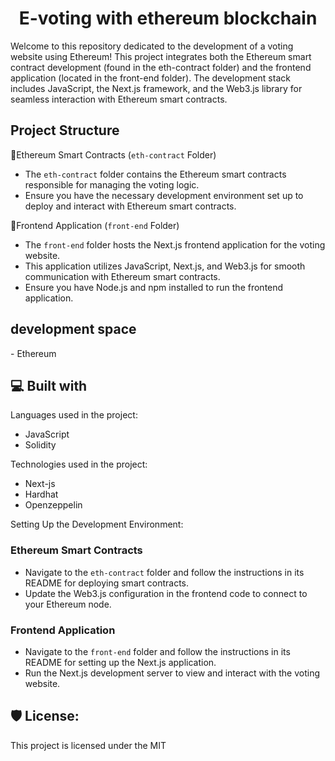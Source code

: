 <h1 align="center" id="title">E-voting with ethereum blockchain</h1>

<p id="description">Welcome to this repository dedicated to the development of a voting website using Ethereum! This project integrates both the Ethereum smart contract development (found in the eth-contract folder) and the frontend application (located in the front-end folder). The development stack includes JavaScript, the Next.js framework, and the Web3.js library for seamless interaction with Ethereum smart contracts.</p>

## Project Structure
📂Ethereum Smart Contracts (`eth-contract` Folder)
- The `eth-contract` folder contains the Ethereum smart contracts responsible for managing the voting logic.
- Ensure you have the necessary development environment set up to deploy and interact with Ethereum smart contracts.

📂Frontend Application (`front-end` Folder)
- The `front-end` folder hosts the Next.js frontend application for the voting website.
- This application utilizes JavaScript, Next.js, and Web3.js for smooth communication with Ethereum smart contracts.
- Ensure you have Node.js and npm installed to run the frontend application.

<h2>development space</h2>
- Ethereum

<h2>💻 Built with</h2>

Languages used in the project:
- JavaScript
- Solidity

Technologies used in the project:

*   Next-js
*   Hardhat
*   Openzeppelin

Setting Up the Development Environment:
### Ethereum Smart Contracts
- Navigate to the `eth-contract` folder and follow the instructions in its README for deploying smart contracts.
- Update the Web3.js configuration in the frontend code to connect to your Ethereum node.

### Frontend Application
- Navigate to the `front-end` folder and follow the instructions in its README for setting up the Next.js application.
- Run the Next.js development server to view and interact with the voting website.

<h2>🛡️ License:</h2>

This project is licensed under the MIT
